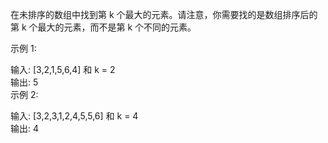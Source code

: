 在未排序的数组中找到第 k 个最大的元素。请注意，你需要找的是数组排序后的第 k 个最大的元素，而不是第 k 个不同的元素。

示例 1:  

输入: [3,2,1,5,6,4] 和 k = 2  
输出: 5  
示例 2:  
  
输入: [3,2,3,1,2,4,5,5,6] 和 k = 4  
输出: 4  


